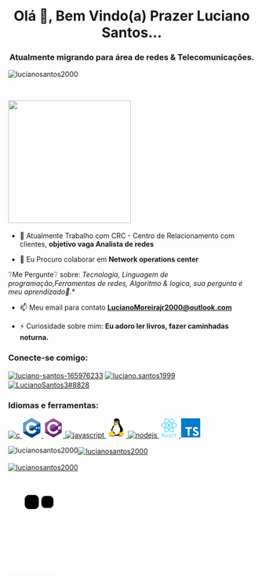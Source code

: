 <h1 align="center">Olá 👋, Bem Vindo(a) Prazer Luciano Santos...</h1>
<h3 align="center">Atualmente migrando para área de redes & Telecomunicações.</h3 >

<p align="left"> <img src="https://komarev.com/ghpvc/?username=lucianosantos2000&label=Profile%20views&color=0e75b6&style=flat" alt="lucianosantos2000" /> </p>

<p align="left"> <a href="https://twitter.com/" target="blank"><img src="https://img.shields.io/twitter/follow/?logo=twitter&style= for-the-badge" alt="" /></a> </p>

<img src="https://i.ibb.co/KcntSyn/1651282996100.png" width="250" height="250">

- 🔭 Atualmente Trabalho com CRC - Centro de Relacionamento com clientes, **objetivo vaga Analista de redes**

- 👯 Eu Procuro colaborar em  **Network operations center**

❔Me Pergunte❔ sobre: *Tecnologia, Linguagem de programação,Ferramentas de redes, Algoritmo & logica, sua pergunta é meu aprendizado👋.**

- 📫 Meu email para contato **LucianoMoreirajr2000@outlook.com**

- ⚡ Curiosidade sobre mim: **Eu adoro ler livros, fazer caminhadas noturna.**

<h3 align= "left">Conecte-se comigo:</h3>
<a href="https://linkedin.com/in/luciano-santos-165976233" target="blank"><img align="center" src="https://img.shields.io/badge/LinkedIn-0077B5?style=for-the-badge&logo=linkedin&logoColor=white" alt="luciano-santos-165976233" height="30" width="90" /></a>
<a href="https://instagram.com/luciano.santos1999" target="blank"><img align="center" src="https://img.shields.io/badge/Instagram-E4405F?style=for-the-badge&logo=instagram&logoColor=white" alt="luciano.santos1999" height="30" width="90" /></a>
<a href="https://discord.gg/LucianoSantos3#8828" target="blank"><img align="center" src="https://img.shields.io/badge/Discord-7289DA?style=for-the-badge&logo=discord&logoColor=white" alt="LucianoSantos3#8828" height="30" width="90" /></a>
</p>

<h3 align="left ">Idiomas e ferramentas:</h3>
<p align="left"> <a href="https://www.cprogramming.com/" target="_blank" rel="noreferrer"> <img src="https://img.shields.io/badge/C-00599C?style=for-the-badge&logo=c&logoColor=white" alt="c" width="40" height="40"/> </a> <a href="https://www.w3schools. com/cpp/" target="_blank" rel="noreferrer"> <img src="https://raw.githubusercontent.com/devicons/devicon/master/icons/cplusplus/cplusplus-original.svg" alt=" cplusplus" width="40" height="40"/> </a> <a href="https://www.w3schools.com/cs/" target="_blank" rel="noreferrer"> <img src ="https://raw.githubusercontent.com/devicons/devicon/master/icons/csharp/csharp-original.svg" alt="csharp" width="40" height="40"/> </a> <a href ="https://developer.mozilla.org/en-US/docs/Web/JavaScript" target="_blank" rel="noreferrer"> <img src="https://img.shields.io/badge/JavaScript-323330?style=for-the-badge&logo=javascript&logoColor=F7DF1E" alt="javascript" width="90" height="30"/> </a> <a href="https://www.linux.org/ " target="_blank" rel="noreferrer"> <img src="https://raw.githubusercontent.com/devicons/devicon/master/icons/linux/linux-original.svg" alt="linux" width= "40"height="40"/> </a> <a href="https://nodejs.org" target="_blank" rel="noreferrer"> <img src="https://img.shields.io/badge/Node.js-43853D?style=for-the-badge&logo=node.js&logoColor=white" alt="nodejs" width="90" height="30"/> </a> <a href="https://reactjs. org/" target="_blank" rel="noreferrer"> <img src="https://raw.githubusercontent.com/devicons/devicon/master/icons/react/react-original-wordmark.svg" alt=" react" width="40" height="40"/> </a> <a href="https://www.typescriptlang.org/" target="_blank" rel="noreferrer"><img src="https://raw.githubusercontent.com/devicons/devicon/master/icons/typescript/typescript-original.svg" alt="typescript" width="40" height="40"/> </ a> </p>

<p><img align="left" src="https://github-readme-stats.vercel.app/api/top-langs?username=lucianosantos2000&show_icons=true&locale=en&layout=compact" alt="lucianosantos2000" /> </p>

<p> <img align="center" src="https://github-readme-stats.vercel.app/api?username=lucianosantos2000&show_icons=true&locale=en" alt="lucianosantos2000" /> </p>

<p><img align="center" src="https://github-readme-streak-stats.herokuapp.com/?user=lucianosantos2000&" alt="lucianosantos2000" /></p>


![Snake animation](https://github.com/LucianoSantos2000/LucianoSantos2000/blob/output/github-contribution-grid-snake.svg)
